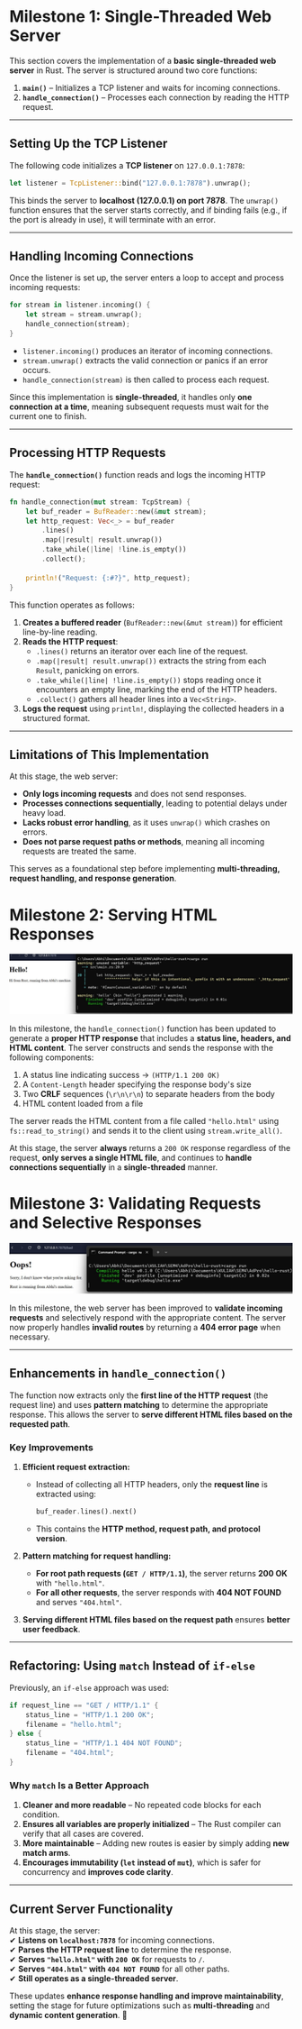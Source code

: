 # **Milestone 1: Single-Threaded Web Server**  

This section covers the implementation of a **basic single-threaded web server** in Rust. The server is structured around two core functions:  

1. **`main()`** – Initializes a TCP listener and waits for incoming connections.  
2. **`handle_connection()`** – Processes each connection by reading the HTTP request.  

---

## **Setting Up the TCP Listener**  

The following code initializes a **TCP listener** on `127.0.0.1:7878`:  

```rust
let listener = TcpListener::bind("127.0.0.1:7878").unwrap();
```

This binds the server to **localhost (127.0.0.1) on port 7878**. The `unwrap()` function ensures that the server starts correctly, and if binding fails (e.g., if the port is already in use), it will terminate with an error.  

---

## **Handling Incoming Connections**  

Once the listener is set up, the server enters a loop to accept and process incoming requests:  

```rust
for stream in listener.incoming() { 
    let stream = stream.unwrap();
    handle_connection(stream);
}
```

- `listener.incoming()` produces an iterator of incoming connections.  
- `stream.unwrap()` extracts the valid connection or panics if an error occurs.  
- `handle_connection(stream)` is then called to process each request.  

Since this implementation is **single-threaded**, it handles only **one connection at a time**, meaning subsequent requests must wait for the current one to finish.  

---

## **Processing HTTP Requests**  

The **`handle_connection()`** function reads and logs the incoming HTTP request:  

```rust
fn handle_connection(mut stream: TcpStream) {
    let buf_reader = BufReader::new(&mut stream);
    let http_request: Vec<_> = buf_reader
        .lines()
        .map(|result| result.unwrap())
        .take_while(|line| !line.is_empty())
        .collect();

    println!("Request: {:#?}", http_request);
}
```

This function operates as follows:  

1. **Creates a buffered reader** (`BufReader::new(&mut stream)`) for efficient line-by-line reading.  
2. **Reads the HTTP request**:  
   - `.lines()` returns an iterator over each line of the request.  
   - `.map(|result| result.unwrap())` extracts the string from each `Result`, panicking on errors.  
   - `.take_while(|line| !line.is_empty())` stops reading once it encounters an empty line, marking the end of the HTTP headers.  
   - `.collect()` gathers all header lines into a `Vec<String>`.  
3. **Logs the request** using `println!`, displaying the collected headers in a structured format.  

---

## **Limitations of This Implementation**  

At this stage, the web server:  

- **Only logs incoming requests** and does not send responses.  
- **Processes connections sequentially**, leading to potential delays under heavy load.  
- **Lacks robust error handling**, as it uses `unwrap()` which crashes on errors.  
- **Does not parse request paths or methods**, meaning all incoming requests are treated the same.  

This serves as a foundational step before implementing **multi-threading, request handling, and response generation**. 


# **Milestone 2: Serving HTML Responses**  

![Commit 2 screen capture](/assets/images/commit2.jpg)  

In this milestone, the `handle_connection()` function has been updated to generate a **proper HTTP response** that includes a **status line, headers, and HTML content**. The server constructs and sends the response with the following components:  

1. A status line indicating success → `(HTTP/1.1 200 OK)`  
2. A `Content-Length` header specifying the response body's size  
3. Two **CRLF** sequences (`\r\n\r\n`) to separate headers from the body  
4. HTML content loaded from a file  

The server reads the HTML content from a file called `"hello.html"` using `fs::read_to_string()` and sends it to the client using `stream.write_all()`.  

At this stage, the server **always** returns a `200 OK` response regardless of the request, **only serves a single HTML file**, and continues to **handle connections sequentially** in a **single-threaded** manner.


# **Milestone 3: Validating Requests and Selective Responses**  

![Commit 3 screen capture](/assets/images/commit3.jpg)  

In this milestone, the web server has been improved to **validate incoming requests** and selectively respond with the appropriate content. The server now properly handles **invalid routes** by returning a **404 error page** when necessary.  

---

## **Enhancements in `handle_connection()`**  

The function now extracts only the **first line of the HTTP request** (the request line) and uses **pattern matching** to determine the appropriate response. This allows the server to **serve different HTML files based on the requested path**.  

### **Key Improvements**
1. **Efficient request extraction:**  
   - Instead of collecting all HTTP headers, only the **request line** is extracted using:  
     ```rust
     buf_reader.lines().next()
     ```
   - This contains the **HTTP method, request path, and protocol version**.  

2. **Pattern matching for request handling:**  
   - **For root path requests (`GET / HTTP/1.1`)**, the server returns **200 OK** with `"hello.html"`.  
   - **For all other requests**, the server responds with **404 NOT FOUND** and serves `"404.html"`.  

3. **Serving different HTML files based on the request path** ensures **better user feedback**.  

---

## **Refactoring: Using `match` Instead of `if-else`**
Previously, an `if-else` approach was used:  
```rust
if request_line == "GET / HTTP/1.1" {
    status_line = "HTTP/1.1 200 OK";
    filename = "hello.html";
} else {
    status_line = "HTTP/1.1 404 NOT FOUND";
    filename = "404.html";
}
```
### **Why `match` Is a Better Approach**
1. **Cleaner and more readable** – No repeated code blocks for each condition.  
2. **Ensures all variables are properly initialized** – The Rust compiler can verify that all cases are covered.  
3. **More maintainable** – Adding new routes is easier by simply adding **new match arms**.  
4. **Encourages immutability (`let` instead of `mut`)**, which is safer for concurrency and **improves code clarity**.  

---

## **Current Server Functionality**
At this stage, the server:  
✔ **Listens on `localhost:7878`** for incoming connections.  
✔ **Parses the HTTP request line** to determine the response.  
✔ **Serves `"hello.html"` with `200 OK`** for requests to `/`.  
✔ **Serves `"404.html"` with `404 NOT FOUND`** for all other paths.  
✔ **Still operates as a single-threaded server**.  

These updates **enhance response handling and improve maintainability**, setting the stage for future optimizations such as **multi-threading** and **dynamic content generation**. 🚀  


